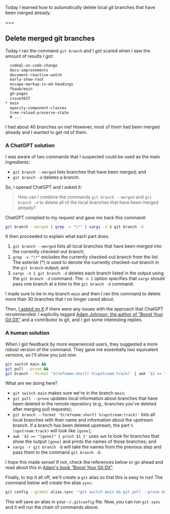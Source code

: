 Today I learned how to automatically delete local git branches that have been merged already.

===


## Delete merged git branches

Today I ran the command `git branch` and I got scared when I saw the amount of results I got:

```txt
  codeql-on-code-change
  docs-improvements
  document-reactive-watch
  early-show-root
  escape-markup-in-md-headings
  fkaab/main
  gh-pages
  issue3637
* main
  opacity-component-classes
  tree-reload-preserve-state
  # ...
```

I had about 40 branches on me!
However, most of them had been merged already and I wanted to get rid of them.


### A ChatGPT solution

I was aware of two commands that I suspected could be used as the main ingredients:

 - `git branch --merged` lists branches that have been merged; and
 - `git branch -d` deletes a branch.

So, I opened ChatGPT and I asked it:

 > How can I combine the commands `git branch --merged` and `git branch -d` to delete all of the local branches that have been merged already?

ChatGPT complied to my request and gave me back this command:

```bash
git branch --merged | grep -v "\*" | xargs -n 1 git branch -d
```

It then proceeded to explain what each part does:

 1. `git branch --merged` lists all local branches that have been merged into the currently checked-out branch;
 2. `grep -v "\*"` excludes the currently checked-out branch from the list. The asterisk (*) is used to denote the currently checked-out branch in the `git branch` output; and
 3. `xargs -n 1 git branch -d` deletes each branch listed in the output using the `git branch -d` command. The `-n 1` option specifies that `xargs` should pass one branch at a time to the `git branch -d` command.

I made sure to be in my branch `main` and then I ran this command to delete more than 30 branches that I no longer cared about.

Then, [I asked on X](https://twitter.com/mathsppblog/status/1727283644493095309) if there were any issues with the approach that ChatGPT recommended.
I explicitly tagged [Adam Johnson, the author of “Boost Your Git DX”][boost-git-dx] and a contributor to git, and I got some interesting replies.


### A human solution

When I got feedback by more experienced users, they suggested a more robust version of the command.
They gave me essentially two equivalent versions, so I'll show you just one:

```bash
git switch main &&
git pull --prune &&
git branch --format '%(refname:short) %(upstream:track)' | awk '$2 == "[gone]" { print $1 }' | xargs -r git branch -D
```

What are we doing here?

 - `git switch main` makes sure we're in the branch `main`;
 - `git pull --prune` updates local information about branches that have been deleted in the remote repository (e.g., branches you've deleted after merging pull requests);
 - `git branch --format '%(refname:short) %(upstream:track)'` lists all local branches with their name and information about the upstream branch. If a branch has been deleted upstream, the part `%(upstream:track)` will look like `[gone]`;
 - `awk '$2 == "[gone]" { print $1 }'` uses `awk` to look for branches that show the output `[gone]` and prints the names of those branches; and
 - `xargs -r git branch -D` will take the names from the previous step and pass them to the command `git branch -D`.

I hope this made sense!
If not, check the references below or go ahead and read about this in [Adam's book “Boost Your Git DX”][boost-git-dx].

Finally, to top it all off, we'll create a `git` alias so that this is easy to run!
The command below will create the alias `sync`:

```bash
git config --global alias.sync '!git switch main && git pull --prune && git branch --format '\''%(refname:short) %(upstream:track)'\'' | awk '\''$2 == "[gone]" { print $1 }'\'' | xargs -r git branch -D'
```

This will save an alias in your `~/.gitconfig` file.
Now, you can run `git sync` and it will run the chain of commands above.


[boost-git-dx]: https://gumroad.com/a/817193683/wlrcr
